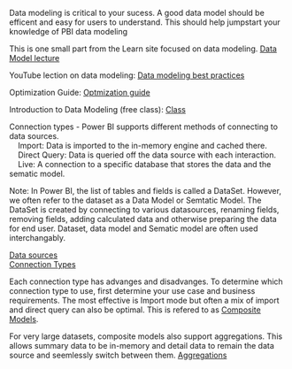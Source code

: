 Data modeling is critical to your sucess.  A good data model should be efficent and easy for users to understand.  This should help jumpstart your knowledge of PBI data modeling


This is one small part from the Learn site focused on data modeling.  [Data Model lecture](https://docs.microsoft.com/en-us/learn/modules/model-data-power-bi/)

YouTube lection on data modeling:  [Data modeling best practices](https://www.youtube.com/watch?v=kiVXI7zjSzY&t=198s) 

Optimization Guide: [Optmization guide](https://docs.microsoft.com/en-us/power-bi/guidance/power-bi-optimization) 

Introduction to Data Modeling (free class): [Class](https://www.sqlbi.com/p/introduction-to-data-modeling-for-power-bi-video-course/)

Connection types - Power BI supports different methods of connecting to data sources.  
&nbsp;&nbsp;&nbsp;&nbsp;Import:  Data is imported to the in-memory engine and cached there.</br>
&nbsp;&nbsp;&nbsp;&nbsp;Direct Query:  Data is queried off the data source with each interaction.</br>
&nbsp;&nbsp;&nbsp;&nbsp;Live:  A connection to a specific database that stores the data and the sematic model.</br>

Note:  In Power BI, the list of tables and fields is called a DataSet.  However, we often refer to the dataset as a Data Model or Semtatic Model. The DataSet is created by connecting to various datasources, renaming fields, removing fields, adding calculated data and otherwise preparing the data for end user.  Dataset, data model and Sematic model are often used interchangably.  

[Data sources](https://docs.microsoft.com/en-us/power-bi/connect-data/desktop-data-sources)</br>
[Connection Types](https://adatis.co.uk/power-bi-connectivity-types/) 

Each connection type has advanges and disadvanges.  To determine which connection type to use, first determine your use case and business requirements.  The most effective is Import mode but often a mix of import and direct query can also be optimal.  This is refered to as [Composite Models](https://docs.microsoft.com/en-us/power-bi/transform-model/desktop-composite-models).  

For very large datasets, composite models also support aggregations.  This allows summary data to be in-memory and detail data to remain the data source and seemlessly switch between them.  [Aggregations](https://docs.microsoft.com/en-us/power-bi/transform-model/aggregations-advanced)
